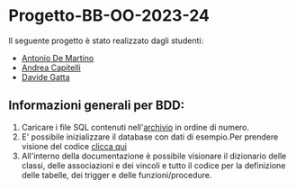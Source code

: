 # Progetto-BB-OO-2023-24

Il seguente progetto è stato realizzato dagli studenti:
  - [Antonio De Martino](https://github.com/No1dem)
  - [Andrea Capitelli](https://github.com/AndreaCapitelli)
  - [Davide Gatta](https://github.com/Davidcat1118)

## Informazioni generali per BDD:

1. Caricare i file SQL contenuti nell'[archivio](https://github.com/No1dem/Progetto-BB-OO-2023-24/tree/main/Basi%20Di%20Dati/Archivio%20SQL) in ordine di numero.
2. E' possibile inizializzare il database con dati di esempio.Per prendere visione del codice [clicca qui](https://github.com/No1dem/Progetto-BB-OO-2023-24/blob/main/Basi%20Di%20Dati/Archivio%20SQL/5.Popolamento%20DB.sql)
3. All'interno della documentazione è possibile visionare il dizionario delle classi, delle associazioni e dei vincoli e tutto il codice per la definizione delle tabelle, dei trigger e delle funzioni/procedure.

